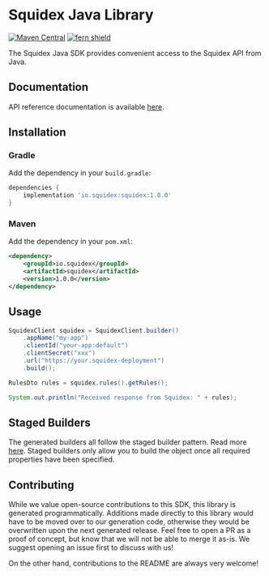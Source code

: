 # Squidex Java Library

[![Maven Central](https://img.shields.io/maven-central/v/io.squidex/squidex)](https://central.sonatype.com/artifact/io.squidex/squidex) 
[![fern shield](https://img.shields.io/badge/%F0%9F%8C%BF-SDK%20generated%20by%20Fern-brightgreen)](https://github.com/fern-api/fern)

The Squidex Java SDK provides convenient access to the Squidex API from Java. 

## Documentation

API reference documentation is available [here](https://docs.squidex.io/02-documentation/software-development-kits/java).

## Installation

### Gradle

Add the dependency in your `build.gradle`:

```groovy
dependencies {
    implementation 'io.squidex:squidex:1.0.0'
}
```

### Maven

Add the dependency in your `pom.xml`:

```xml
<dependency>
    <groupId>io.squidex</groupId>
    <artifactId>squidex</artifactId>
    <version>1.0.0</version>
</dependency>
```

## Usage

```java
SquidexClient squidex = SquidexClient.builder()
    .appName("my-app")
    .clientId("your-app:default")
    .clientSecret("xxx")
    .url("https://your.squidex-deployment")
    .build();

RulesDto rules = squidex.rules().getRules();

System.out.println("Received response from Squidex: " + rules);
```

## Staged Builders

The generated builders all follow the staged builder pattern. Read more [here](https://immutables.github.io/immutable.html#staged-builder). 
Staged builders only allow you to build the object once all required properties have been specified. 

## Contributing

While we value open-source contributions to this SDK, this library is generated programmatically.
Additions made directly to this library would have to be moved over to our generation code, otherwise 
they would be overwritten upon the next generated release. Feel free to open a PR as a proof of concept, 
but know that we will not be able to merge it as-is. We suggest opening an issue first to discuss with us!

On the other hand, contributions to the README are always very welcome!
